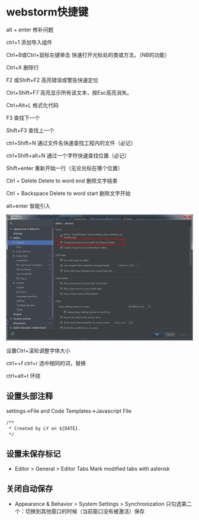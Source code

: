 # webstorm快捷键

alt + enter 修补问题

ctrl+1 添加导入组件

Ctrl+B或Ctrl+鼠标左键单击 快速打开光标处的类或方法，（NB的功能）

Ctrl+X 删除行

F2 或Shift+F2 高亮错误或警告快速定位

Ctrl+Shift+F7 高亮显示所有该文本，按Esc高亮消失。

Ctrl+Alt+L 格式化代码

F3 查找下一个

Shift+F3 查找上一个

ctrl+Shift+N 通过文件名快速查找工程内的文件（必记）

ctrl+Shift+alt+N 通过一个字符快速查找位置（必记）

Shift+enter 重新开始一行（无论光标在哪个位置）

Ctrl + Delete Delete to word end 删除文字结束

Ctrl + Backspace Delete to word start 删除文字开始

alt+enter 智能引入

![](.gitbook/assets/360截图20171020135945538.jpg)

设置Ctrl+滚轮调整字体大小

ctrl++f ctrl+r 选中相同的词，替换

ctrl+alt+t 环绕

## 设置头部注释

settings→File and Code Templates→Javascript File

```text
/**
 * Created by LY on ${DATE}.
 */
```

## 设置未保存标记

* Editor &gt; General &gt; Editor Tabs     Mark modified tabs with asterisk

## 关闭自动保存

* Appearance & Behavior &gt; System Settings &gt; Synchronization    只勾选第二个：切换到其他窗口的时候（当前窗口没有被激活）保存

